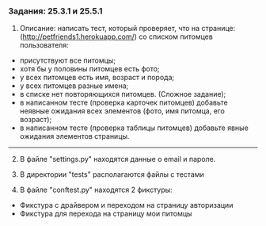 ### Задания: 25.3.1 и 25.5.1
1. Описание: написать тест, который проверяет, что на странице: (http://petfriends1.herokuapp.com/) со списком питомцев пользователя:
- присутствуют все питомцы;
- хотя бы у половины питомцев есть фото;
- у всех питомцев есть имя, возраст и порода;
- у всех питомцев разные имена;
- в списке нет повторяющихся питомцев. (Сложное задание);
- в написанном тесте (проверка карточек питомцев) добавьте неявные ожидания всех элементов (фото, имя питомца, его возраст);
- в написанном тесте (проверка таблицы питомцев) добавьте явные ожидания элементов страницы.
----------------------------------------------------------------------------------------------------------------------------
2. В файле "settings.py" находятся данные о email и пароле.

3. В директории "tests" располагаются файлы с тестами

4. В файле "conftest.py" находятся 2 фикстуры:
- Фикстура с драйвером и переходом на страницу авторизации
- Фикстура для перехода на страницу мои питомцы
